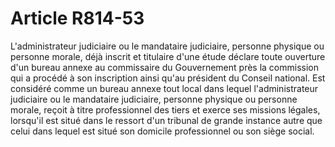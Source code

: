# Article R814-53

L'administrateur judiciaire ou le mandataire judiciaire, personne physique ou personne morale, déjà inscrit et titulaire d'une étude déclare toute ouverture d'un bureau annexe au commissaire du Gouvernement près la commission qui a procédé à son inscription ainsi qu'au président du Conseil national.   Est considéré comme un bureau annexe tout local dans lequel l'administrateur judiciaire ou le mandataire judiciaire, personne physique ou personne morale, reçoit à titre professionnel des tiers et exerce ses missions légales, lorsqu'il est situé dans le ressort d'un tribunal de grande instance autre que celui dans lequel est situé son domicile professionnel ou son siège social.